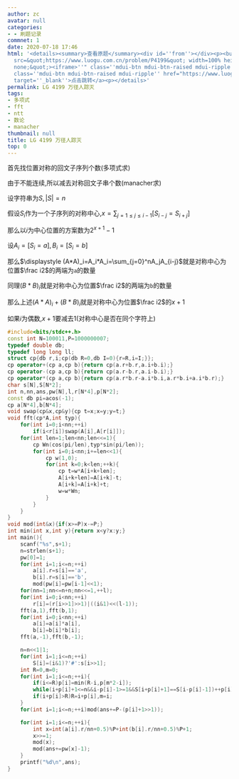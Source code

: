 ```yaml
---
author: zc
avatar: null
categories:
- - 刷题记录
commnet: 1
date: 2020-07-18 17:46
html: '<details><summary>查看原题</summary><div id=''from''></div><p><button onclick="document.getElementById(''from'').innerHTML=''<iframe
  src=&quot;https://www.luogu.com.cn/problem/P4199&quot; width=100% height=800px style=&quot;border:
  none;&quot;><iframe>''" class=''mdui-btn mdui-btn-raised mdui-ripple''>点击加载</button><a
  class=''mdui-btn mdui-btn-raised mdui-ripple'' href="https://www.luogu.com.cn/problem/P4199"
  target=''_blank''>点击跳转</a><p></details>'
permalink: LG 4199 万径人踪灭
tags:
- 多项式
- fft
- ntt
- 数论
- manacher
thumbnail: null
title: LG 4199 万径人踪灭
top: 0
---
```

首先找位置对称的回文子序列个数(多项式求)

由于不能连续,所以减去对称回文子串个数(manacher求)

设字符串为$S,|S|=n$

假设$S_i$作为一个子序列的对称中心,$x=\sum_{j=1\le j\le i-1}[S_{i-j}=S_{i+j}]$

那么以$i$为中心位置的方案数为$2^{x+1}-1$

设$A_i=[S_i=a],B_i=[S_i=b]$

那么$\displaystyle (A*A)_i=A_i*A_i=\sum_{j=0}^nA_jA_{i-j}$就是对称中心为位置$\frac i2$的两端为`a`的数量

同理$(B*B)_i$就是对称中心为位置$\frac i2$的两端为`b`的数量

那么上述$(A*A)_i+(B*B)_i$就是对称中心为位置$\frac i2$的$x+1$

如果$i$为偶数,$x+1$要减去$1$(对称中心是否在同个字符上)

```cpp
#include<bits/stdc++.h>
const int N=100011,P=1000000007;
typedef double db;
typedef long long ll;
struct cp{db r,i;cp(db R=0,db I=0){r=R,i=I;}};
cp operator+(cp a,cp b){return cp(a.r+b.r,a.i+b.i);}
cp operator-(cp a,cp b){return cp(a.r-b.r,a.i-b.i);}
cp operator*(cp a,cp b){return cp(a.r*b.r-a.i*b.i,a.r*b.i+a.i*b.r);}
char s[N],S[N*2];
int n,nn,ans,pw[N],l,r[N*4],p[N*2];
const db pi=acos(-1);
cp a[N*4],b[N*4];
void swap(cp&x,cp&y){cp t=x;x=y;y=t;}
void fft(cp*A,int typ){
    for(int i=0;i<nn;++i)
        if(i<r[i])swap(A[i],A[r[i]]);
    for(int len=1;len<nn;len<<=1){
        cp Wn(cos(pi/len),typ*sin(pi/len));
        for(int i=0;i<nn;i+=len<<1){
            cp w(1,0);
            for(int k=0;k<len;++k){
                cp t=w*A[i+k+len];
                A[i+k+len]=A[i+k]-t;
                A[i+k]=A[i+k]+t;
                w=w*Wn;
            }
        }
    }
}
void mod(int&x){if(x>=P)x-=P;}
int min(int x,int y){return x<y?x:y;}
int main(){
    scanf("%s",s+1);
    n=strlen(s+1);
    pw[0]=1;
    for(int i=1;i<=n;++i)
        a[i].r=s[i]=='a',
        b[i].r=s[i]=='b',
        mod(pw[i]=pw[i-1]<<1);
    for(nn=1;nn<=n+n;nn<<=1,++l);
    for(int i=0;i<nn;++i)
        r[i]=(r[i>>1]>>1)|((i&1)<<(l-1));
    fft(a,1),fft(b,1);
    for(int i=0;i<nn;++i)
        a[i]=a[i]*a[i],
        b[i]=b[i]*b[i];
    fft(a,-1),fft(b,-1);

    n=n<<1|1;
    for(int i=1;i<=n;++i)
        S[i]=(i&1)?'#':s[i>>1];
    int R=0,m=0;
    for(int i=1;i<=n;++i){
        if(i<=R)p[i]=min(R-i,p[m*2-i]);
        while(i+p[i]+1<=n&&i-p[i]-1>=1&&S[i+p[i]+1]==S[i-p[i]-1])++p[i];
        if(i+p[i]>R)R=i+p[i],m=i;
    }
    for(int i=1;i<=n;++i)mod(ans+=P-(p[i]+1>>1));

    for(int i=1;i<=n;++i){
        int x=int(a[i].r/nn+0.5)%P+int(b[i].r/nn+0.5)%P+1;
        x>>=1;
        mod(x);
        mod(ans+=pw[x]-1);
    }
    printf("%d\n",ans);
}

```

